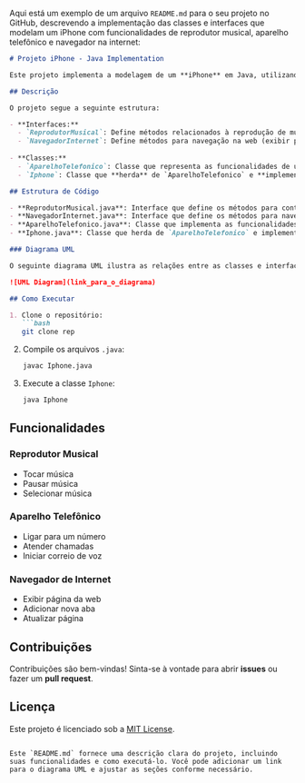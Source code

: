 Aqui está um exemplo de um arquivo `README.md` para o seu projeto no GitHub, descrevendo a implementação das classes e interfaces que modelam um iPhone com funcionalidades de reprodutor musical, aparelho telefônico e navegador na internet:

```markdown
# Projeto iPhone - Java Implementation

Este projeto implementa a modelagem de um **iPhone** em Java, utilizando os conceitos de **herança** e **interfaces** para representar as funcionalidades de um reprodutor musical, aparelho telefônico e navegador de internet.

## Descrição

O projeto segue a seguinte estrutura:

- **Interfaces:**
  - `ReprodutorMusical`: Define métodos relacionados à reprodução de música (tocar, pausar, selecionar música).
  - `NavegadorInternet`: Define métodos para navegação na web (exibir página, adicionar nova aba, atualizar página).
  
- **Classes:**
  - `AparelhoTelefonico`: Classe que representa as funcionalidades de um telefone (ligar, atender, iniciar correio de voz).
  - `Iphone`: Classe que **herda** de `AparelhoTelefonico` e **implementa** as interfaces `ReprodutorMusical` e `NavegadorInternet`. O iPhone é capaz de realizar operações de telefone, reprodução de música e navegação na web.

## Estrutura de Código

- **ReprodutorMusical.java**: Interface que define os métodos para controle de música.
- **NavegadorInternet.java**: Interface que define os métodos para navegação na web.
- **AparelhoTelefonico.java**: Classe que implementa as funcionalidades básicas de um telefone.
- **Iphone.java**: Classe que herda de `AparelhoTelefonico` e implementa `ReprodutorMusical` e `NavegadorInternet`.

### Diagrama UML

O seguinte diagrama UML ilustra as relações entre as classes e interfaces do projeto:

![UML Diagram](link_para_o_diagrama)

## Como Executar

1. Clone o repositório:
   ```bash
   git clone rep
   ```

2. Compile os arquivos `.java`:
   ```bash
   javac Iphone.java
   ```

3. Execute a classe `Iphone`:
   ```bash
   java Iphone
   ```

## Funcionalidades

### Reprodutor Musical
- Tocar música
- Pausar música
- Selecionar música

### Aparelho Telefônico
- Ligar para um número
- Atender chamadas
- Iniciar correio de voz

### Navegador de Internet
- Exibir página da web
- Adicionar nova aba
- Atualizar página

## Contribuições

Contribuições são bem-vindas! Sinta-se à vontade para abrir **issues** ou fazer um **pull request**.

## Licença

Este projeto é licenciado sob a [MIT License](LICENSE).
```

Este `README.md` fornece uma descrição clara do projeto, incluindo suas funcionalidades e como executá-lo. Você pode adicionar um link para o diagrama UML e ajustar as seções conforme necessário.
